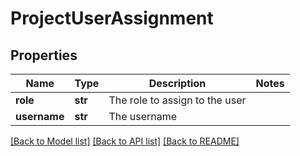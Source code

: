 # ProjectUserAssignment

## Properties
Name | Type | Description | Notes
------------ | ------------- | ------------- | -------------
**role** | **str** | The role to assign to the user | 
**username** | **str** | The username | 

[[Back to Model list]](../README.md#documentation-for-models) [[Back to API list]](../README.md#documentation-for-api-endpoints) [[Back to README]](../README.md)


